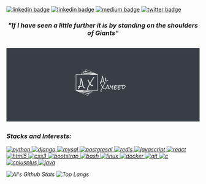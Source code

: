 [![linkedin badge](https://komarev.com/ghpvc/?username=alxayeed&label=Profile%20views&color=0e75b6&style=flat)]()
[![linkedin badge](https://img.shields.io/badge/Abdullah%20Al%20Sayeed-30302f?style=flat&logo=linkedin)](https://www.linkedin.com/in/alxayeed/)
[![medium badge](https://img.shields.io/badge/Al%20Xayeed-30302f?style=flat&logo=medium)](https://medium.com/@alxayeed)
[![twitter badge](https://img.shields.io/badge/@Al%20Xayeed-30302f?style=flat&logo=twitter)](https://twitter.com/AlXayeed0)


<h3 align="center"><i>"If I have seen a little further it is by standing on the shoulders of Giants"<i></h3>

## [![Al's header](https://github.com/alxayeed/alxayeed/blob/master/albanner.png)]()





<!-- <p align="left"> <a href="https://github.com/ryo-ma/github-profile-trophy"><img src="https://github-profile-trophy.vercel.app/?username=alxayeed" alt="alxayeed" /></a> </p> -->

<!--### Blogs posts-->
<!-- BLOG-POST-LIST:START -->
<!-- BLOG-POST-LIST:END -->
<!--
<p align="left">
<h3 align="left">Connect with me:</h3>
<a href="https://twitter.com/alxayeed0" target="blank"><img align="center" src="https://cdn.jsdelivr.net/npm/simple-icons@3.0.1/icons/twitter.svg" alt="alxayeed0" height="30" width="40" /></a>
<a href="https://linkedin.com/in/alxayeed" target="blank"><img align="center" src="https://cdn.jsdelivr.net/npm/simple-icons@3.0.1/icons/linkedin.svg" alt="alxayeed" height="30" width="40" /></a>
<a href="https://fb.com/alxayeed0" target="blank"><img align="center" src="https://cdn.jsdelivr.net/npm/simple-icons@3.0.1/icons/facebook.svg" alt="alxayeed0" height="30" width="40" /></a>
<a href="https://medium.com/@alxayeed" target="blank"><img align="center" src="https://cdn.jsdelivr.net/npm/simple-icons@3.0.1/icons/medium.svg" alt="@alxayeed" height="30" width="40" /></a>
</p>
-->

<h3 align="left">Stacks and Interests:</h3>
<p align="left"> 
 <a href="https://www.python.org" target="_blank"> <img src="https://devicons.github.io/devicon/devicon.git/icons/python/python-original.svg" alt="python" width="40" height="40"/> </a> 
  <a href="https://www.djangoproject.com/" target="_blank"> <img src="https://devicons.github.io/devicon/devicon.git/icons/django/django-original.svg" alt="django" width="40" height="40"/> </a>
<a href="https://www.mysql.com/" target="_blank"> <img src="https://devicons.github.io/devicon/devicon.git/icons/mysql/mysql-original-wordmark.svg" alt="mysql" width="40" height="40"/> </a>
<a href="https://www.postgresql.org" target="_blank"> <img src="https://devicons.github.io/devicon/devicon.git/icons/postgresql/postgresql-original-wordmark.svg" alt="postgresql" width="40" height="40"/> </a> 
 <a href="https://redis.io" target="_blank"> <img src="https://devicons.github.io/devicon/devicon.git/icons/redis/redis-original-wordmark.svg" alt="redis" width="40" height="40"/> </a> <a href="https://developer.mozilla.org/en-US/docs/Web/JavaScript" target="_blank"> <img src="https://devicons.github.io/devicon/devicon.git/icons/javascript/javascript-original.svg" alt="javascript" width="40" height="40"/> </a> 
 <a href="https://reactjs.org/" target="_blank"> <img src="https://devicons.github.io/devicon/devicon.git/icons/react/react-original-wordmark.svg" alt="react" width="40" height="40"/> </a> 
 <a href="https://www.w3.org/html/" target="_blank"> <img src="https://devicons.github.io/devicon/devicon.git/icons/html5/html5-original-wordmark.svg" alt="html5" width="40" height="40"/> </a>
   <a href="https://www.w3schools.com/css/" target="_blank"> <img src="https://devicons.github.io/devicon/devicon.git/icons/css3/css3-original-wordmark.svg" alt="css3" width="40" height="40"/> </a> 
    <a href="https://getbootstrap.com" target="_blank"> <img src="https://devicons.github.io/devicon/devicon.git/icons/bootstrap/bootstrap-plain.svg" alt="bootstrap" width="40" height="40"/> </a>
  <a href="https://www.gnu.org/software/bash/" target="_blank"> <img src="https://www.vectorlogo.zone/logos/gnu_bash/gnu_bash-icon.svg" alt="bash" width="40" height="40"/> </a> 
   <a href="https://www.linux.org/" target="_blank"> <img src="https://devicons.github.io/devicon/devicon.git/icons/linux/linux-original.svg" alt="linux" width="40" height="40"/> </a> 
  <a href="https://www.docker.com/" target="_blank"> <img src="https://devicons.github.io/devicon/devicon.git/icons/docker/docker-original-wordmark.svg" alt="docker" width="40" height="40"/> </a> 
  <a href="https://git-scm.com/" target="_blank"> <img src="https://www.vectorlogo.zone/logos/git-scm/git-scm-icon.svg" alt="git" width="40" height="40"/> </a>
   <a href="https://www.cprogramming.com/" target="_blank"> <img src="https://devicons.github.io/devicon/devicon.git/icons/c/c-original.svg" alt="c" width="40" height="40"/> </a> 
  <a href="https://www.w3schools.com/cpp/" target="_blank"> <img src="https://devicons.github.io/devicon/devicon.git/icons/cplusplus/cplusplus-original.svg" alt="cplusplus" width="40" height="40"/> </a> 
  <a href="https://www.java.com" target="_blank"> <img src="https://devicons.github.io/devicon/devicon.git/icons/java/java-original-wordmark.svg" alt="java" width="40" height="40"/> </a> 
 

![Al's Github Stats](https://github-readme-stats.vercel.app/api?username=alxayeed&count_private=true&show_icons=true&theme=radical&card_width=800)
![Top Langs](https://github-readme-stats.vercel.app/api/top-langs/?username=alxayeed&layout=compact)

<!--
[![linkedin badge](https://img.shields.io/badge/Abdullah%20Al%20Sayeed-30302f?style=flat&logo=linkedin)](https://www.linkedin.com/in/alxayeed/)
[![medium badge](https://img.shields.io/badge/Al%20Xayeed-30302f?style=flat&logo=medium)](https://medium.com/@alxayeed)
[![twitter badge](https://img.shields.io/badge/@Al%20Xayeed-30302f?style=flat&logo=twitter)](https://twitter.com/AlXayeed0)
-->
<!--
## [![Al's header](https://github.com/alxayeed/alxayeed/blob/master/albanner.png)]()
-->


<!--![image](https://github.com/alxayeed/alxayeed/blob/master/Hi.gif)-->

<!--
![Al's Github Stats](https://github-readme-stats.vercel.app/api?username=alxayeed&count_private=true&show_icons=true&theme=gradient&card_width=800)
![Top Langs](https://github-readme-stats.vercel.app/api/top-langs/?username=alxayeed&card_width=495) <br>
![willianrod's wakatime stats](https://github-readme-stats.vercel.app/api/wakatime?username=@alxayeed) <br>
-->


<!--
I am Al Xayeed,you can call me Al  🤝<br>
I am a CSE graduate, trying my best to be better than yesterday.<br>
I don't just want to be developer,I Want to be an ***Engineer!***
-->


